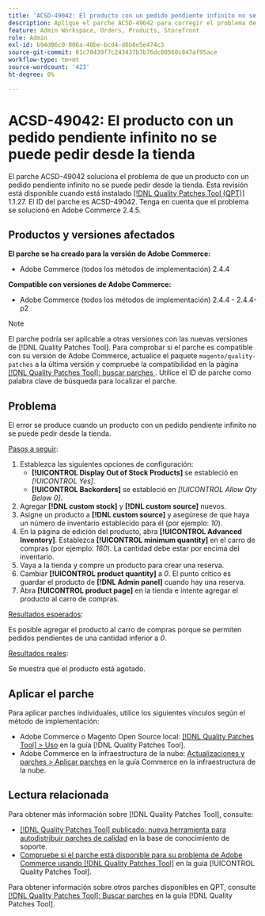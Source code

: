 ```yaml
---
title: 'ACSD-49042: El producto con un pedido pendiente infinito no se puede pedir desde la tienda'
description: Aplique el parche ACSD-49042 para corregir el problema de Adobe Commerce en el que un producto con un pedido pendiente infinito no se puede pedir desde la tienda.
feature: Admin Workspace, Orders, Products, Storefront
role: Admin
exl-id: b94d06c0-806a-40be-bcd4-d6b8e5e474c3
source-git-commit: 81c78439f7c243437b7b76dc80560c847af95ace
workflow-type: tm+mt
source-wordcount: '423'
ht-degree: 0%

---
```


# ACSD-49042: El producto con un pedido pendiente infinito no se puede pedir desde la tienda

El parche ACSD-49042 soluciona el problema de que un producto con un pedido pendiente infinito no se puede pedir desde la tienda. Esta revisión está disponible cuando está instalado [[!DNL Quality Patches Tool (QPT)]](https://experienceleague.adobe.com/es/docs/commerce-knowledge-base/kb/announcements/commerce-announcements/magento-quality-patches-released-new-tool-to-self-serve-quality-patches) 1.1.27. El ID del parche es ACSD-49042. Tenga en cuenta que el problema se solucionó en Adobe Commerce 2.4.5.

## Productos y versiones afectados

**El parche se ha creado para la versión de Adobe Commerce:**

* Adobe Commerce (todos los métodos de implementación) 2.4.4

**Compatible con versiones de Adobe Commerce:**

* Adobe Commerce (todos los métodos de implementación) 2.4.4 - 2.4.4-p2

>[!NOTE]
>
>El parche podría ser aplicable a otras versiones con las nuevas versiones de [!DNL Quality Patches Tool]. Para comprobar si el parche es compatible con su versión de Adobe Commerce, actualice el paquete `magento/quality-patches` a la última versión y compruebe la compatibilidad en la página [[!DNL Quality Patches Tool]: buscar parches ](https://experienceleague.adobe.com/tools/commerce-quality-patches/index.html?lang=es). Utilice el ID de parche como palabra clave de búsqueda para localizar el parche.

## Problema

El error se produce cuando un producto con un pedido pendiente infinito no se puede pedir desde la tienda.

<u>Pasos a seguir</u>:

1. Establezca las siguientes opciones de configuración:
   * **[!UICONTROL Display Out of Stock Products]** se estableció en *[!UICONTROL Yes]*.
   * **[!UICONTROL Backorders]** se estableció en *[!UICONTROL Allow Qty Below 0]*.
1. Agregar **[!DNL custom stock]** y **[!DNL custom source]** nuevos.
1. Asigne un producto a **[!DNL custom source]** y asegúrese de que haya un número de inventario establecido para él (por ejemplo: *10*).
1. En la página de edición del producto, abra **[!UICONTROL Advanced Inventory]**. Establezca **[!UICONTROL minimum quantity]** en el carro de compras (por ejemplo: *160*). La cantidad debe estar por encima del inventario.
1. Vaya a la tienda y compre un producto para crear una reserva.
1. Cambiar **[!UICONTROL product quantity]** a *0*. El punto crítico es guardar el producto de **[!DNL Admin panel]** cuando hay una reserva.
1. Abra **[!UICONTROL product page]** en la tienda e intente agregar el producto al carro de compras.

<u>Resultados esperados</u>:

Es posible agregar el producto al carro de compras porque se permiten pedidos pendientes de una cantidad inferior a *0*.

<u>Resultados reales</u>:

Se muestra que el producto está agotado.

## Aplicar el parche

Para aplicar parches individuales, utilice los siguientes vínculos según el método de implementación:

* Adobe Commerce o Magento Open Source local: [[!DNL Quality Patches Tool] > Uso](/help/tools/quality-patches-tool/usage.md) en la guía [!DNL Quality Patches Tool].
* Adobe Commerce en la infraestructura de la nube: [Actualizaciones y parches > Aplicar parches](https://experienceleague.adobe.com/docs/commerce-cloud-service/user-guide/develop/upgrade/apply-patches.html?lang=es) en la guía Commerce en la infraestructura de la nube.

## Lectura relacionada

Para obtener más información sobre [!DNL Quality Patches Tool], consulte:

* [[!DNL Quality Patches Tool] publicado: nueva herramienta para autodistribuir parches de calidad](https://experienceleague.adobe.com/es/docs/commerce-knowledge-base/kb/announcements/commerce-announcements/magento-quality-patches-released-new-tool-to-self-serve-quality-patches) en la base de conocimiento de soporte.
* [Compruebe si el parche está disponible para su problema de Adobe Commerce usando [!DNL Quality Patches Tool]](/help/tools/quality-patches-tool/patches-available-in-qpt/check-patch-for-magento-issue-with-magento-quality-patches.md) en la guía [!UICONTROL Quality Patches Tool].


Para obtener información sobre otros parches disponibles en QPT, consulte [[!DNL Quality Patches Tool]: Buscar parches](https://experienceleague.adobe.com/tools/commerce-quality-patches/index.html?lang=es) en la guía [!DNL Quality Patches Tool].
